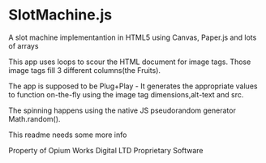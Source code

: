 SlotMachine.js
=============

A slot machine implementantion in HTML5 using Canvas, Paper.js and lots of arrays

This app uses loops to scour the HTML document for image tags. 
Those image tags fill 3 different columns(the Fruits).

The app is supposed to be Plug+Play - It generates the appropriate values to function on-the-fly using the image tag dimensions,alt-text and src.

The spinning happens using the native JS pseudorandom generator Math.random().




This readme needs some more info

Property of Opium Works Digital LTD
Proprietary Software

